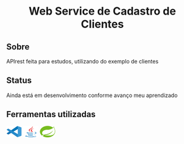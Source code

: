 <h1 align="center">Web Service de Cadastro de Clientes</h1>

## Sobre
<p>APIrest feita para estudos, utilizando do exemplo de clientes</p>

## Status
<p>Ainda está em desenvolvimento conforme avanço meu aprendizado</p>

## Ferramentas utilizadas
<img align="center" alt="Denis-Java" height="30" width="40" src="https://raw.githubusercontent.com/devicons/devicon/master/icons/vscode/vscode-original.svg">
<img align="center" alt="Denis-Java" height="30" width="40" src="https://raw.githubusercontent.com/devicons/devicon/master/icons/java/java-original.svg">
<img align="center" alt="Denis-Spring" height="30" width="40" src="https://raw.githubusercontent.com/devicons/devicon/master/icons/spring/spring-original.svg">
